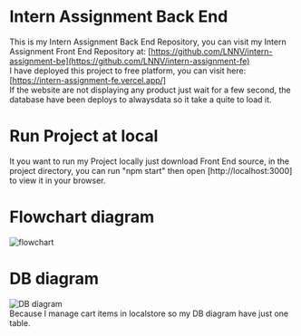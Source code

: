 # Intern Assignment Back End

This is my Intern Assignment Back End Repository, you can visit my Intern Assignment Front End Repository at: [https://github.com/LNNV/intern-assignment-be](https://github.com/LNNV/intern-assignment-fe) <br>
I have deployed this project to free platform, you can visit here: [https://intern-assignment-fe.vercel.app/] <br>
If the website are not displaying any product just wait for a few second, the database have been deploys to alwaysdata so it take a quite to load it.

# Run Project at local
It you want to run my Project locally just download Front End source, in the project directory, you can run "npm start" then open [http://localhost:3000] to view it in your browser.

# Flowchart diagram
![flowchart](https://github.com/LNNV/intern-assignment-be/assets/65118262/458d852a-d4d2-4f51-a499-fb987c70feba)

# DB diagram
![DB diagram](https://github.com/LNNV/intern-assignment-be/assets/65118262/f64b28c6-c777-4e21-9886-55eb91c80e20)<br>
Because I manage cart items in localstore so my DB diagram have just one table.





